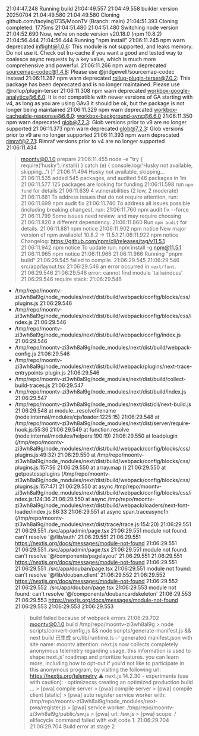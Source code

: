 21:04:47.248
Running build
21:04:49.557
21:04:49.558
builder version 20250704
21:04:49.580
21:04:49.580
Cloning github.com/taoying1735/MoonTV (Branch: main)
21:04:51.393
Cloning completed: 1775ms
21:04:51.480
21:04:51.480
Switching node version
21:04:52.690
Now, we're on node version v20.18.0 (npm 10.8.2)
21:04:56.444
21:04:56.444
Running "npm install"
21:06:11.245
npm warn deprecated inflight@1.0.6: This module is not supported, and leaks memory. Do not use it. Check out lru-cache if you want a good and tested way to coalesce async requests by a key value, which is much more comprehensive and powerful.
21:06:11.266
npm warn deprecated sourcemap-codec@1.4.8: Please use @jridgewell/sourcemap-codec instead
21:06:11.287
npm warn deprecated rollup-plugin-terser@7.0.2: This package has been deprecated and is no longer maintained. Please use @rollup/plugin-terser
21:06:11.308
npm warn deprecated workbox-google-analytics@6.6.0: It is not compatible with newer versions of GA starting with v4, as long as you are using GAv3 it should be ok, but the package is not longer being maintained
21:06:11.329
npm warn deprecated workbox-cacheable-response@6.6.0: workbox-background-sync@6.6.0
21:06:11.350
npm warn deprecated glob@7.2.3: Glob versions prior to v9 are no longer supported
21:06:11.373
npm warn deprecated glob@7.2.3: Glob versions prior to v9 are no longer supported
21:06:11.393
npm warn deprecated rimraf@2.7.1: Rimraf versions prior to v4 are no longer supported
21:06:11.434

> moontv@0.1.0 prepare
> 21:06:11.455
> node -e "try { require('husky').install() } catch (e) { console.log('Husky not available, skipping...') }"
> 21:06:11.494
> Husky not available, skipping...
> 21:06:11.535
> added 545 packages, and audited 546 packages in 1m
> 21:06:11.577
> 125 packages are looking for funding
> 21:06:11.598
> run `npm fund` for details
> 21:06:11.639
> 4 vulnerabilities (2 low, 2 moderate)
> 21:06:11.681
> To address issues that do not require attention, run:
> 21:06:11.699
> npm audit fix
> 21:06:11.740
> To address all issues possible (including breaking changes), run:
> 21:06:11.760
> npm audit fix --force
> 21:06:11.799
> Some issues need review, and may require choosing
> 21:06:11.820
> a different dependency.
> 21:06:11.860
> Run `npm audit` for details.
> 21:06:11.881
> npm notice
> 21:06:11.902
> npm notice New major version of npm available! 10.8.2 -> 11.5.1
> 21:06:11.922
> npm notice Changelog: https://github.com/npm/cli/releases/tag/v11.5.1
> 21:06:11.942
> npm notice To update run: npm install -g npm@11.5.1
> 21:06:11.965
> npm notice
> 21:06:11.966
> 21:06:11.966
> Running "pnpm build"
> 21:06:29.545
> failed to compile.
> 21:06:29.545
> 21:06:29.546
> src/app/layout.tsx
> 21:06:29.546
> an error occurred in `next/font`.
> 21:06:29.546
> 21:06:29.546
> error: cannot find module 'tailwindcss'
> 21:06:29.546
> require stack:
> 21:06:29.546

- /tmp/repo/moontv-zi3wh8al9g/node_modules/next/dist/build/webpack/config/blocks/css/plugins.js
  21:06:29.546
- /tmp/repo/moontv-zi3wh8al9g/node_modules/next/dist/build/webpack/config/blocks/css/index.js
  21:06:29.546
- /tmp/repo/moontv-zi3wh8al9g/node_modules/next/dist/build/webpack/config/index.js
  21:06:29.546
- /tmp/repo/moontv-zi3wh8al9g/node_modules/next/dist/build/webpack-config.js
  21:06:29.546
- /tmp/repo/moontv-zi3wh8al9g/node_modules/next/dist/build/webpack/plugins/next-trace-entrypoints-plugin.js
  21:06:29.546
- /tmp/repo/moontv-zi3wh8al9g/node_modules/next/dist/build/collect-build-traces.js
  21:06:29.547
- /tmp/repo/moontv-zi3wh8al9g/node_modules/next/dist/build/index.js
  21:06:29.547
- /tmp/repo/moontv-zi3wh8al9g/node_modules/next/dist/cli/next-build.js
  21:06:29.548
  at module.\_resolvefilename (node:internal/modules/cjs/loader:1225:15)
  21:06:29.548
  at /tmp/repo/moontv-zi3wh8al9g/node_modules/next/dist/server/require-hook.js:55:36
  21:06:29.549
  at function.resolve (node:internal/modules/helpers:190:19)
  21:06:29.550
  at loadplugin (/tmp/repo/moontv-zi3wh8al9g/node_modules/next/dist/build/webpack/config/blocks/css/plugins.js:49:32)
  21:06:29.550
  at /tmp/repo/moontv-zi3wh8al9g/node_modules/next/dist/build/webpack/config/blocks/css/plugins.js:157:56
  21:06:29.550
  at array.map (<anonymous>)
  21:06:29.550
  at getpostcssplugins (/tmp/repo/moontv-zi3wh8al9g/node_modules/next/dist/build/webpack/config/blocks/css/plugins.js:157:47)
  21:06:29.550
  at async /tmp/repo/moontv-zi3wh8al9g/node_modules/next/dist/build/webpack/config/blocks/css/index.js:124:36
  21:06:29.550
  at async /tmp/repo/moontv-zi3wh8al9g/node_modules/next/dist/build/webpack/loaders/next-font-loader/index.js:86:33
  21:06:29.551
  at async span.traceasyncfn (/tmp/repo/moontv-zi3wh8al9g/node_modules/next/dist/trace/trace.js:154:20)
  21:06:29.551
  21:06:29.551
  ./src/app/admin/page.tsx
  21:06:29.551
  module not found: can't resolve '@/lib/auth'
  21:06:29.551
  21:06:29.551
  https://nextjs.org/docs/messages/module-not-found
  21:06:29.551
  21:06:29.551
  ./src/app/admin/page.tsx
  21:06:29.551
  module not found: can't resolve '@/components/pagelayout'
  21:06:29.551
  21:06:29.551
  https://nextjs.org/docs/messages/module-not-found
  21:06:29.551
  21:06:29.551
  ./src/app/douban/page.tsx
  21:06:29.551
  module not found: can't resolve '@/lib/douban.client'
  21:06:29.552
  21:06:29.552
  https://nextjs.org/docs/messages/module-not-found
  21:06:29.552
  21:06:29.552
  ./src/app/douban/page.tsx
  21:06:29.553
  module not found: can't resolve '@/components/doubancardskeleton'
  21:06:29.553
  21:06:29.553
  https://nextjs.org/docs/messages/module-not-found
  21:06:29.553
  21:06:29.553
  21:06:29.553
  > build failed because of webpack errors
  > 21:06:29.702
  > moontv@0.1.0 build /tmp/repo/moontv-zi3wh8al9g > node scripts/convert-config.js && node scripts/generate-manifest.js && next build 已生成 src/lib/runtime.ts ✅ generated manifest.json with site name: moontv attention: next.js now collects completely anonymous telemetry regarding usage. this information is used to shape next.js' roadmap and prioritize features. you can learn more, including how to opt-out if you'd not like to participate in this anonymous program, by visiting the following url: https://nextjs.org/telemetry ▲ next.js 14.2.30 - experiments (use with caution): · optimizecss creating an optimized production build ... > [pwa] compile server > [pwa] compile server > [pwa] compile client (static) > [pwa] auto register service worker with: /tmp/repo/moontv-zi3wh8al9g/node_modules/next-pwa/register.js > [pwa] service worker: /tmp/repo/moontv-zi3wh8al9g/public/sw.js > [pwa] url: /sw.js > [pwa] scope: /  elifecycle  command failed with exit code 1.
  > 21:06:29.704
  > 21:06:29.704
  > Build error at stage 2
